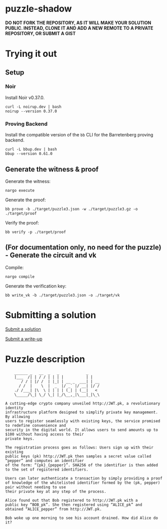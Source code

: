 # puzzle-shadow

**DO NOT FORK THE REPOSITORY, AS IT WILL MAKE YOUR SOLUTION PUBLIC. INSTEAD, CLONE IT AND ADD A NEW REMOTE TO A PRIVATE REPOSITORY, OR SUBMIT A GIST**

Trying it out
=============


## Setup

### Noir
Install Noir v0.37.0.

```
curl -L noirup.dev | bash
noirup --version 0.37.0
```

### Proving Backend
Install the compatible version of the `bb` CLI for the Barretenberg proving backend.

```
curl -L bbup.dev | bash
bbup --version 0.61.0
```

## Generate the witness & proof

Generate the witness:   
```
nargo execute
```

Generate the proof:
```
bb prove -b ./target/puzzle3.json -w ./target/puzzle3.gz -o ./target/proof
```

Verify the proof:
```
bb verify -p ./target/proof
```

## (For documentation only, no need for the puzzle) - Generate the circuit and vk

Compile:
```
nargo compile
```

Generate the verification key:
```
bb write_vk -b ./target/puzzle3.json -o ./target/vk
```

Submitting a solution
=====================

[Submit a solution](https://form.typeform.com/to/Iljb6IGi)

[Submit a write-up](https://form.typeform.com/to/nssigeCO)

Puzzle description
==================

```
    ______ _   __  _   _            _
    |___  /| | / / | | | |          | |
       / / | |/ /  | |_| | __ _  ___| | __
      / /  |    \  |  _  |/ _` |/ __| |/ /
    ./ /___| |\  \ | | | | (_| | (__|   <
    \_____/\_| \_/ \_| |_/\__,_|\___|_|\_\

A cutting-edge crypto company unveiled http://JWT.pk, a revolutionary identity 
infrastructure platform designed to simplify private key management. By allowing 
users to register seamlessly with existing keys, the service promised to redefine convenience and 
security in the digital world. It allows users to send amounts up to $100 without having access to their 
private keys.

The registration process goes as follows: Users sign up with their existing 
public keys (pk) http://JWT.pk then samples a secret value called “pepper” and computes an identifier 
of the form: “{pk}_{pepper}”. SHA256 of the identifier is then added to the set of registered identifiers.

Users can later authenticate a transaction by simply providing a proof 
of knowledge of the whitelisted identifier formed by the (pk, pepper) pair without needing to use 
their private key at any step of the process.

Alice found out that Bob registered to http://JWT.pk with a 
public key “BOB_pk”. She then registered using “ALICE_pk” and 
obtained “ALICE_pepper” from http://JWT.pk.

Bob woke up one morning to see his account drained. How did Alice do it?
```


